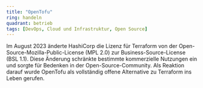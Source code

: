 ```yaml
---
title: "OpenTofu"
ring: handeln
quadrant: betrieb
tags: [DevOps, Cloud und Infrastruktur, Open Source]
---
```


Im August 2023 änderte HashiCorp die Lizenz für Terraform von der Open-Source-Mozilla-Public-License (MPL 2.0) zur Business-Source-License (BSL 1.1). Diese Änderung schränkte bestimmte kommerzielle Nutzungen ein und sorgte für Bedenken in der Open-Source-Community. Als Reaktion darauf wurde OpenTofu als vollständig offene Alternative zu Terraform ins Leben gerufen.
